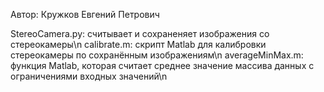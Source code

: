 Автор: Кружков Евгений Петрович

StereoCamera.py: считывает и сохраненяет изображения со стереокамеры\n
calibrate.m: скрипт Matlab для калибровки стереокамеры по сохранённым изображениям\n
averageMinMax.m: функция Matlab, которая считает среднее значение массива данных с ограничениями входных значений\n
